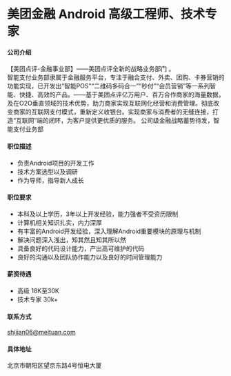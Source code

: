 美团金融 Android 高级工程师、技术专家
==========

#### 公司介绍
【美团点评-金融事业部】——美团点评全新的战略业务部门 。  
智能支付业务部隶属于金融服务平台，专注于融合支付、外卖、团购、卡券营销的功能实现，已开发出“智能POS”“二维码多码合一”“秒付”“会员营销”等一系列智能、快捷、高效的产品。——基于美团点评亿万用户、百万合作商家的海量数据，及在O2O垂直领域的技术优势，助力商家实现互联网化经营和消费管理。彻底改变商家的互联网支付模式，重新定义收银台。实现商家与消费者的无缝连接，打造“互联网”端的闭环，为客户提供更优质的服务。 公司级金融战略蓄势待发，智能支付业务部 

#### 职位描述
- 负责Android项目的开发工作
- 技术方案选型以及调研
- 作为导师，指导新人成长

#### 职位要求
- 本科及以上学历，3年以上开发经验，能力强者不受资历限制
- 计算机相关知识扎实，内力深厚
- 有丰富的Android开发经验，深入理解Android重要模块的原理与机制
- 解决问题深入浅出，知其然且知其所以然
- 具备良好的代码设计能力，产出高可维护的代码
- 良好的沟通以及团队协作能力以及良好的时间管理能力

#### 薪资待遇
- 高级 18K至30K
- 技术专家 30k+

#### 联系方式
[shijian06@meituan.com](mailto:shijian06@meituan.com)   

#### 具体地址
北京市朝阳区望京东路4号恒电大厦